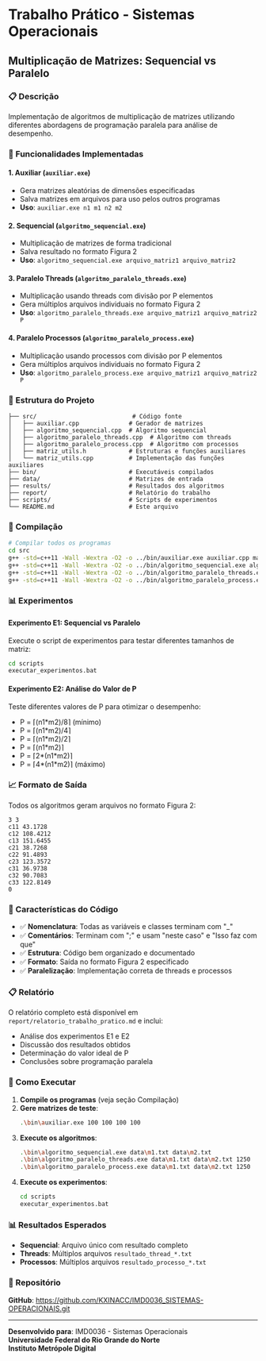 # Trabalho Prático - Sistemas Operacionais
## Multiplicação de Matrizes: Sequencial vs Paralelo

### 📋 Descrição
Implementação de algoritmos de multiplicação de matrizes utilizando diferentes abordagens de programação paralela para análise de desempenho.

### 🚀 Funcionalidades Implementadas

#### 1. **Auxiliar** (`auxiliar.exe`)
- Gera matrizes aleatórias de dimensões especificadas
- Salva matrizes em arquivos para uso pelos outros programas
- **Uso**: `auxiliar.exe n1 m1 n2 m2`

#### 2. **Sequencial** (`algoritmo_sequencial.exe`)
- Multiplicação de matrizes de forma tradicional
- Salva resultado no formato Figura 2
- **Uso**: `algoritmo_sequencial.exe arquivo_matriz1 arquivo_matriz2`

#### 3. **Paralelo Threads** (`algoritmo_paralelo_threads.exe`)
- Multiplicação usando threads com divisão por P elementos
- Gera múltiplos arquivos individuais no formato Figura 2
- **Uso**: `algoritmo_paralelo_threads.exe arquivo_matriz1 arquivo_matriz2 P`

#### 4. **Paralelo Processos** (`algoritmo_paralelo_process.exe`)
- Multiplicação usando processos com divisão por P elementos
- Gera múltiplos arquivos individuais no formato Figura 2
- **Uso**: `algoritmo_paralelo_process.exe arquivo_matriz1 arquivo_matriz2 P`

### 📁 Estrutura do Projeto

```
├── src/                           # Código fonte
│   ├── auxiliar.cpp              # Gerador de matrizes
│   ├── algoritmo_sequencial.cpp  # Algoritmo sequencial
│   ├── algoritmo_paralelo_threads.cpp  # Algoritmo com threads
│   ├── algoritmo_paralelo_process.cpp  # Algoritmo com processos
│   ├── matriz_utils.h            # Estruturas e funções auxiliares
│   └── matriz_utils.cpp          # Implementação das funções auxiliares
├── bin/                          # Executáveis compilados
├── data/                         # Matrizes de entrada
├── results/                      # Resultados dos algoritmos
├── report/                       # Relatório do trabalho
├── scripts/                      # Scripts de experimentos
└── README.md                     # Este arquivo
```

### 🔧 Compilação

```bash
# Compilar todos os programas
cd src
g++ -std=c++11 -Wall -Wextra -O2 -o ../bin/auxiliar.exe auxiliar.cpp matriz_utils.cpp
g++ -std=c++11 -Wall -Wextra -O2 -o ../bin/algoritmo_sequencial.exe algoritmo_sequencial.cpp matriz_utils.cpp
g++ -std=c++11 -Wall -Wextra -O2 -o ../bin/algoritmo_paralelo_threads.exe algoritmo_paralelo_threads.cpp matriz_utils.cpp -pthread
g++ -std=c++11 -Wall -Wextra -O2 -o ../bin/algoritmo_paralelo_process.exe algoritmo_paralelo_process.cpp matriz_utils.cpp
```

### 📊 Experimentos

#### Experimento E1: Sequencial vs Paralelo
Execute o script de experimentos para testar diferentes tamanhos de matriz:

```bash
cd scripts
executar_experimentos.bat
```

#### Experimento E2: Análise do Valor de P
Teste diferentes valores de P para otimizar o desempenho:

- P = ⌈(n1*m2)/8⌉ (mínimo)
- P = ⌈(n1*m2)/4⌉
- P = ⌈(n1*m2)/2⌉
- P = ⌈(n1*m2)⌉
- P = ⌈2*(n1*m2)⌉
- P = ⌈4*(n1*m2)⌉ (máximo)

### 📈 Formato de Saída

Todos os algoritmos geram arquivos no formato Figura 2:

```
3 3
c11 43.1728
c12 108.4212
c13 151.6455
c21 38.7268
c22 91.4893
c23 123.3572
c31 36.9738
c32 90.7083
c33 122.8149
0
```

### 🎯 Características do Código

- ✅ **Nomenclatura**: Todas as variáveis e classes terminam com "_"
- ✅ **Comentários**: Terminam com ";" e usam "neste caso" e "Isso faz com que"
- ✅ **Estrutura**: Código bem organizado e documentado
- ✅ **Formato**: Saída no formato Figura 2 especificado
- ✅ **Paralelização**: Implementação correta de threads e processos

### 📋 Relatório

O relatório completo está disponível em `report/relatorio_trabalho_pratico.md` e inclui:

- Análise dos experimentos E1 e E2
- Discussão dos resultados obtidos
- Determinação do valor ideal de P
- Conclusões sobre programação paralela

### 🚀 Como Executar

1. **Compile os programas** (veja seção Compilação)
2. **Gere matrizes de teste**:
   ```bash
   .\bin\auxiliar.exe 100 100 100 100
   ```
3. **Execute os algoritmos**:
   ```bash
   .\bin\algoritmo_sequencial.exe data\m1.txt data\m2.txt
   .\bin\algoritmo_paralelo_threads.exe data\m1.txt data\m2.txt 1250
   .\bin\algoritmo_paralelo_process.exe data\m1.txt data\m2.txt 1250
   ```
4. **Execute os experimentos**:
   ```bash
   cd scripts
   executar_experimentos.bat
   ```

### 📊 Resultados Esperados

- **Sequencial**: Arquivo único com resultado completo
- **Threads**: Múltiplos arquivos `resultado_thread_*.txt`
- **Processos**: Múltiplos arquivos `resultado_processo_*.txt`

### 🔗 Repositório

**GitHub**: https://github.com/KXINACC/IMD0036_SISTEMAS-OPERACIONAIS.git

---

**Desenvolvido para**: IMD0036 - Sistemas Operacionais  
**Universidade Federal do Rio Grande do Norte**  
**Instituto Metrópole Digital**